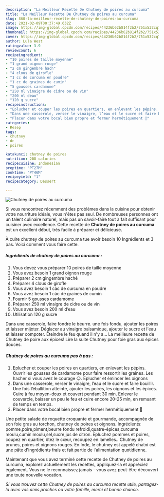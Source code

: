 ```yaml
---
description: "La Meilleur Recette De Chutney de poires au curcuma"
title: "La Meilleur Recette De Chutney de poires au curcuma"
slug: 860-la-meilleur-recette-de-chutney-de-poires-au-curcuma
date: 2021-02-09T00:37:49.632Z
image: https://img-global.cpcdn.com/recipes/44236b62b814f2b2/751x532cq70/chutney-de-poires-au-curcuma-photo-principale-de-la-recette.jpg
thumbnail: https://img-global.cpcdn.com/recipes/44236b62b814f2b2/751x532cq70/chutney-de-poires-au-curcuma-photo-principale-de-la-recette.jpg
cover: https://img-global.cpcdn.com/recipes/44236b62b814f2b2/751x532cq70/chutney-de-poires-au-curcuma-photo-principale-de-la-recette.jpg
author: Lula West
ratingvalue: 3.9
reviewcount: 6
recipeingredient:
- "10 poires de taille moyenne"
- "1 grand oignon rouge"
- "2 cm gingembre hach"
- "4 clous de girofle"
- "1 cc de curcuma en poudre"
- "1 cc de graines de cumin"
- "5 gousses cardamome"
- "250 ml vinaigre de cidre ou de vin"
- "200 ml deau"
- "120 g sucre"
recipeinstructions:
- "Eplucher et couper les poires en quartiers, en enlevant les pépins. Ouvrir les gousses de cardamome pour faire ressortir les graines. Les hacher si vous avez le courage 😉. Eplucher et émincer les oignons"
- "Dans une casserole, verser le vinaigre, l’eau et le sucre et faire bouillir. Une fois l’ébullition atteinte, ajouter les poires, les oignons et les épices. Cuire à feu moyen-doux et couvert pendant 30 min. Enlever le couvercle, baisser un peu le feu et cuire encore 20-25 min, en remuant de temps en temps."
- "Placer dans votre bocal bien propre et fermer hermétiquement 🎉"
categories:
- Resep
tags:
- chutney
- de
- poires

katakunci: chutney de poires 
nutrition: 208 calories
recipecuisine: Indonesian
preptime: "PT27M"
cooktime: "PT46M"
recipeyield: "1"
recipecategory: Dessert

---
```



![Chutney de poires au curcuma](https://img-global.cpcdn.com/recipes/44236b62b814f2b2/751x532cq70/chutney-de-poires-au-curcuma-photo-principale-de-la-recette.jpg)

Si vous rencontrez récemment des problèmes dans la cuisine pour obtenir votre nourriture idéale, vous n'êtes pas seul. De nombreuses personnes ont un talent culinaire naturel, mais pas un savoir-faire tout à fait suffisant pour cuisiner avec excellence. Cette recette de <strong> Chutney de poires au curcuma </strong> est un excellent début, très facile à préparer et délicieuse.

<!--inarticleads1-->

À cuire chutney de poires au curcuma tue avoir besoin 10 Ingrédients et 3 pas. Voici comment vous faire cette.

##### Ingrédients de chutney de poires au curcuma :

1. Vous devez vous préparer 10 poires de taille moyenne
1. Vous avez besoin 1 grand oignon rouge
1. Préparer 2 cm gingembre haché
1. Préparer 4 clous de girofle
1. Vous avez besoin 1 càc de curcuma en poudre
1. Vous avez besoin 1 càc de graines de cumin
1. Fournir 5 gousses cardamome
1. Préparer 250 ml vinaigre de cidre ou de vin
1. Vous avez besoin 200 ml d’eau
1. Utilisation 120 g sucre


Dans une casserole, faire fondre le beurre. une fois fondu, ajouter les poires et laisser mijoter. Déglacer au vinaigre balsamique, ajouter le sucre et l&#39;eau et laisser compoter. Eteindre le feu quand il n&#39;y a… La meilleure recette de Chutney de poire aux épices! Lire la suite Chutney pour foie gras aux épices douces. 

<!--inarticleads2-->

##### Chutney de poires au curcuma pas à pas :

1. Eplucher et couper les poires en quartiers, en enlevant les pépins. Ouvrir les gousses de cardamome pour faire ressortir les graines. Les hacher si vous avez le courage 😉. Eplucher et émincer les oignons
1. Dans une casserole, verser le vinaigre, l’eau et le sucre et faire bouillir. Une fois l’ébullition atteinte, ajouter les poires, les oignons et les épices. Cuire à feu moyen-doux et couvert pendant 30 min. Enlever le couvercle, baisser un peu le feu et cuire encore 20-25 min, en remuant de temps en temps.
1. Placer dans votre bocal bien propre et fermer hermétiquement 🎉


Une petite salade de roquette croquante et gourmande, accompagnée de son foie gras au torchon, chutney de poires et oignons. Ingrédients: pomme,poire,piment,beurre fondu refroidi,quatre-épices,curcuma moulu,cumin moulu,sel,sucre,jus de citron. Epluchez pommes et poires, coupez en quartier, ôtez le cœur, recoupez en lamelles.. Chutney de prunes, poires et oignons rouges. En Inde, le chutney est appelé chatni est une pâte d&#39;ingrédients frais et fait partie de l&#39;alimentation quotidienne. 

<!--inarticleads1-->

<p>
Maintenant que vous avez terminé cette recette de Chutney de poires au curcuma, explorez actuellement les recettes, appliquez-la et appréciez également. Vous ne le reconnaissez jamais - vous avez peut-être découvert une toute nouvelle vocation.
</p>

<p>
<i>Si vous trouvez cette Chutney de poires au curcuma recette utile, partagez-la avec vos amis proches ou votre famille, merci et bonne chance.</i>
</p>
